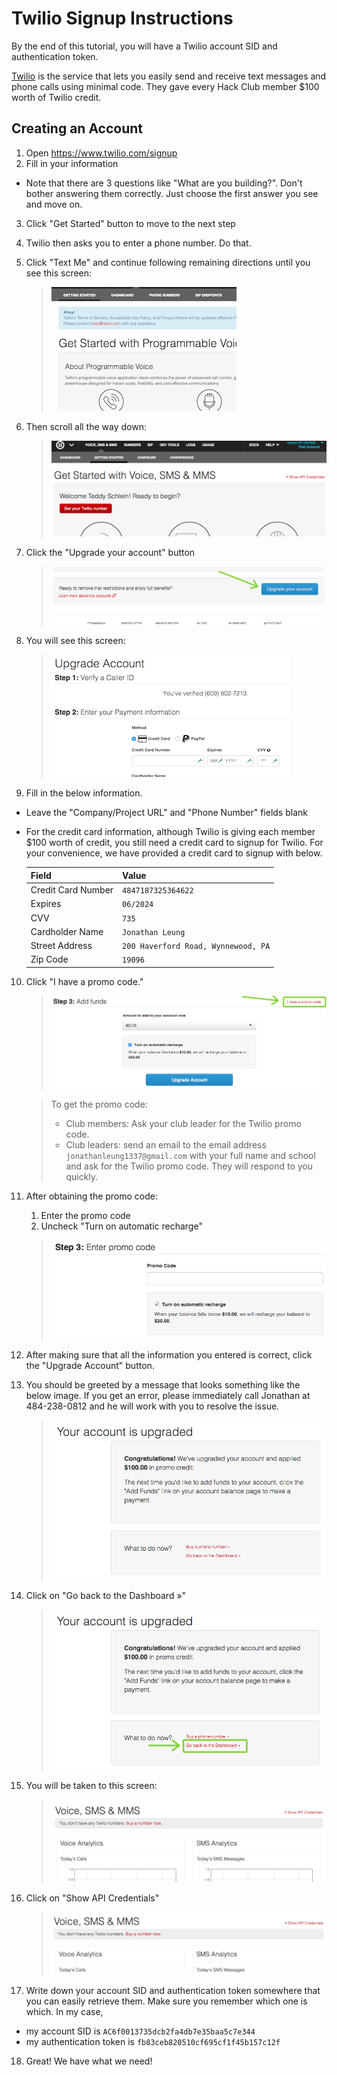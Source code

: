 # Twilio Signup Instructions

By the end of this tutorial, you will have a Twilio account SID and
authentication token.

[Twilio](https://twilio.com) is the service that lets you easily send and
receive text messages and phone calls using minimal code. They gave every Hack
Club member $100 worth of Twilio credit.

## Creating an Account

1. Open https://www.twilio.com/signup
2. Fill in your information
  - Note that there are 3 questions like "What are you building?". Don't bother
    answering them correctly. Just choose the first answer you see and move on.
3. Click "Get Started" button to move to the next step
4. Twilio then asks you to enter a phone number. Do that.
5. Click "Text Me" and continue following remaining directions until you see
   this screen:

   > ![](img/finish_verification_screen.png)

6. Then scroll all the way down:

   > ![](img/scroll_down.gif)

7. Click the "Upgrade your account" button

   > ![](img/upgrade_account.png)

8. You will see this screen:

   > ![](img/upgrade_your_account.png)

9. Fill in the below information.
  - Leave the "Company/Project URL" and "Phone Number" fields blank
  - For the credit card information, although Twilio is giving each member
    $100 worth of credit, you still need a credit card to signup for Twilio.
    For your convenience, we have provided a credit card to signup with below.

    | Field              | Value                               |
    |--------------------|-------------------------------------|
    | Credit Card Number | `4847187325364622`                  |
    | Expires            | `06/2024`                           |
    | CVV                | `735`                               |
    | Cardholder Name    | `Jonathan Leung`                    |
    | Street Address     | `200 Haverford Road, Wynnewood, PA` |
    | Zip Code           | `19096`                             |

10. Click "I have a promo code."

    > ![](img/i_have_a_promo_code.png)

    > To get the promo code:
    >  - Club members: Ask your club leader for the Twilio promo code.
    >  - Club leaders: send an email to the email address
    >    `jonathanleung1337@gmail.com` with your full name and school and ask
    >    for the Twilio promo code. They will respond to you quickly.

11. After obtaining the promo code:
    1. Enter the promo code
    2. Uncheck "Turn on automatic recharge"

      > ![](img/enter_promo_code.gif)

12. After making sure that all the information you entered is correct, click the
    "Upgrade Account" button.

13. You should be greeted by a message that looks something like the below
    image. If you get an error, please immediately call Jonathan at 484-238-0812
    and he will work with you to resolve the issue.

    > ![](img/congrats.png)

14. Click on "Go back to the Dashboard »"

    > ![](img/go_back_to_dashboard.png)

15. You will be taken to this screen:

    > ![](img/dashboard.png)

16. Click on "Show API Credentials"

    > ![](img/show_api_credentials.gif)

17. Write down your account SID and authentication token somewhere that you can
easily retrieve them. Make sure you remember which one is which. In my case,
  - my account SID is `AC6f0013735dcb2fa4db7e35baa5c7e344`
  - my authentication token is `fb83ceb820510cf695cf1f45b157c12f`

18. Great! We have what we need!
